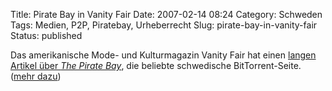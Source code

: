 Title: Pirate Bay in Vanity Fair
Date: 2007-02-14 08:24
Category: Schweden
Tags: Medien, P2P, Piratebay, Urheberrecht
Slug: pirate-bay-in-vanity-fair
Status: published

Das amerikanische Mode- und Kulturmagazin Vanity Fair hat einen [langen
Artikel über *The Pirate
Bay*](http://www.vanityfair.com/ontheweb/features/2007/03/piratebay200703),
die beliebte schwedische BitTorrent-Seite. ([mehr
dazu](http://www.fiket.de/tag/piratebay))

